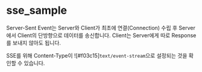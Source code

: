 # sse_sample


Server-Sent Event는 Server와 Client가 최초에 연결(Connection) 수립 후 Server에서 Client의 단방향으로 데이터를 송신합니다.
Client는 Server에게 따로 Response를 보내지 않아도 됩니다.


SSE를 위해 Content-Type이 ![#f03c15]`text/event-stream`으로 설정되는 것을 확인할 수 있습니다.
